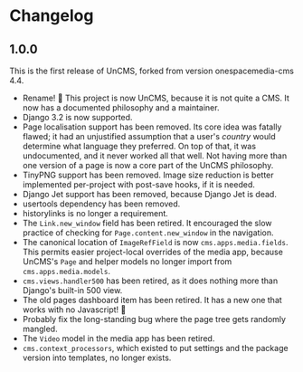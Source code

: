 # Changelog

## 1.0.0

This is the first release of UnCMS, forked from version onespacemedia-cms 4.4.

* Rename! 🥳 This project is now UnCMS, because it is not quite a CMS. It now has a documented philosophy and a maintainer.
* Django 3.2 is now supported.
* Page localisation support has been removed. Its core idea was fatally flawed; it had an unjustified assumption that a user's _country_ would determine what language they preferred. On top of that, it was undocumented, and it never worked all that well. Not having more than one version of a page is now a core part of the UnCMS philosophy.
* TinyPNG support has been removed. Image size reduction is better implemented per-project with post-save hooks, if it is needed.
* Django Jet support has been removed, because Django Jet is dead.
* usertools dependency has been removed.
* historylinks is no longer a requirement.
* The `Link.new_window` field has been retired. It encouraged the slow practice of checking for `Page.content.new_window` in the navigation.
* The canonical location of `ImageRefField` is now `cms.apps.media.fields`. This permits easier project-local overrides of the media app, because UnCMS's `Page` and helper models no longer import from `cms.apps.media.models`.
* `cms.views.handler500` has been retired, as it does nothing more than Django's built-in 500 view.
* The old pages dashboard item has been retired. It has a new one that works with no Javascript! 🎉
* Probably fix the long-standing bug where the page tree gets randomly mangled.
* The `Video` model in the media app has been retired.
* `cms.context_processors`, which existed to put settings and the package version into templates, no longer exists.
